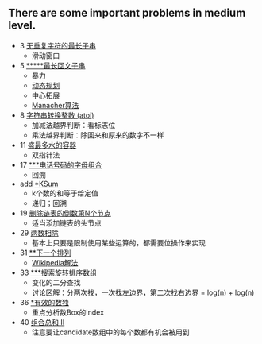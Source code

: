 There are some important problems in medium level.
--------------

- 3 [无重复字符的最长子串](https://leetcode-cn.com/problems/longest-substring-without-repeating-characters/)
    - 滑动窗口
- 5 [*****最长回文子串](https://leetcode-cn.com/problems/longest-palindromic-substring/)
    - 暴力
    - [动态规划](https://leetcode-cn.com/problems/longest-palindromic-substring/solution/zui-chang-hui-wen-zi-chuan-by-leetcode/)
    - 中心拓展
    - [Manacher算法](https://weiguozhao.github.io/2018/05/10/LongestPalindromicSubstring/)
- 8 [字符串转换整数 (atoi)](https://leetcode-cn.com/problems/string-to-integer-atoi/)
    - 加减法越界判断：看标志位
    - 乘法越界判断：除回来和原来的数字不一样
- 11 [盛最多水的容器](https://leetcode-cn.com/problems/container-with-most-water/)
    - 双指针法
- 17 [***电话号码的字母组合](https://leetcode-cn.com/problems/letter-combinations-of-a-phone-number/)
    - 回溯
- add [*KSum](https://leetcode-cn.com/problems/4sum/solution/kshu-zhi-he-de-tong-yong-mo-ban-by-mrxiong/)
    - k个数的和等于给定值
    - 递归；回溯
- 19 [删除链表的倒数第N个节点](https://leetcode-cn.com/problems/remove-nth-node-from-end-of-list/submissions/)
    - 适当添加链表的头节点
- 29 [两数相除](https://leetcode-cn.com/problems/divide-two-integers/)
    - 基本上只要是限制使用某些运算的，都需要位操作来实现
- 31 [**下一个排列](https://leetcode-cn.com/problems/next-permutation/)
    - [Wikipedia解法](https://leetcode-cn.com/problems/next-permutation/solution/xia-yi-ge-pai-lie-by-powcai/)
- 33 [***搜索旋转排序数组](https://leetcode-cn.com/problems/search-in-rotated-sorted-array/)
    - 变化的二分查找
    - 讨论区解：分两次找，一次找左边界，第二次找右边界 = log(n) + log(n)
- 36 [*有效的数独](https://leetcode-cn.com/problems/valid-sudoku/)
    - 重点分析数Box的Index
- 40 [组合总和 II](https://leetcode-cn.com/problems/combination-sum-ii/)
    - 注意要让candidate数组中的每个数都有机会被用到




